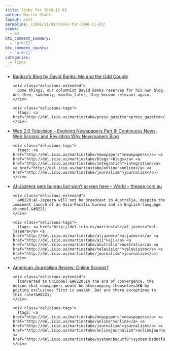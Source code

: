```yaml
---
title: links for 2006-11-03
author: Martin Stabe
layout: post
permalink: /2006/11/03/links-for-2006-11-03/
views:
  - 64
btc_comment_summary:
  - 'a:0:{}'
btc_comment_counts:
  - 'a:0:{}'
categories:
  - links
---
```

<ul class="delicious">
  <li>
    <div class="delicious-link">
      <a href="http://banksysblog.co.uk/2006/07/14/me-and-the-odd-couple/">Banksy’s Blog by David Banks: Me and the Odd Couple</a>
    </div>
    
    <div class="delicious-extended">
      Some things, our columnist David Banks reserves for his own blog. And then, suddenly, months later, they become relevant again.
    </div>
    
    <div class="delicious-tags">
      (tags: <a href="http://del.icio.us/martinstabe/press_gazette">press_gazette</a>)
    </div>
  </li>
  
  <li>
    <div class="delicious-link">
      <a href="http://www.web2.0television.com/blog/2006/11/02/evolving-newspapers-part-ii-continuous-news-web-scoops-and-revisiting-why-newspapers-blog/">Web 2.0 Television &#8211; Evolving Newspapers Part II: Continuous News, Web Scoops and Revisiting Why Newspapers Blog</a>
    </div>
    
    <div class="delicious-tags">
      (tags: <a href="http://del.icio.us/martinstabe/newspapers">newspapers</a> <a href="http://del.icio.us/martinstabe/blogs">blogs</a> <a href="http://del.icio.us/martinstabe/integration">integration</a> <a href="http://del.icio.us/martinstabe/online">online</a> <a href="http://del.icio.us/martinstabe/journalism">journalism</a>)
    </div>
  </li>
  
  <li>
    <div class="delicious-link">
      <a href="http://www.theage.com.au/news/world/aljazeera-gets-bureau-but-wont-screen-here/2006/10/02/1159641265006.html">Al-Jazeera gets bureau but won&#8217;t screen here &#8211; World &#8211; theage.com.au</a>
    </div>
    
    <div class="delicious-extended">
      &#8220;Al-Jazeera will not be broadcast in Australia, despite the imminent launch of an Asia-Pacific bureau and an English-language channel.&#8221;
    </div>
    
    <div class="delicious-tags">
      (tags: <a href="http://del.icio.us/martinstabe/al-jazeera">al-jazeera</a> <a href="http://del.icio.us/martinstabe/aljazeera">aljazeera</a> <a href="http://del.icio.us/martinstabe/aji">aji</a> <a href="http://del.icio.us/martinstabe/australia">australia</a> <a href="http://del.icio.us/martinstabe/television">television</a> <a href="http://del.icio.us/martinstabe/journalism">journalism</a>)
    </div>
  </li>
  
  <li>
    <div class="delicious-link">
      <a href="http://ajr.org/Article.asp?id=4207">American Journalism Review: Online Scoops?</a>
    </div>
    
    <div class="delicious-extended">
      [converted to Unicode] &#8220;In the era of convergence, the notion that newspapers would be â€œscooping themselvesâ€� by posting exclusives first is passÃ©. But are there exceptions to this rule?&#8221;
    </div>
    
    <div class="delicious-tags">
      (tags: <a href="http://del.icio.us/martinstabe/newspapers">newspapers</a> <a href="http://del.icio.us/martinstabe/online">online</a> <a href="http://del.icio.us/martinstabe/journalism">journalism</a> <a href="http://del.icio.us/martinstabe/onlinejournalism">onlinejournalism</a> <a href="http://del.icio.us/martinstabe/system:badutf8">system:badutf8</a>)
    </div>
  </li>
</ul>